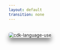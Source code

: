 ```yaml
---
layout: default
transition: none
---
```


<style scoped>
.image {
  border-radius: 5px;
  box-shadow: 0px 10px 15px 0px gray;
  margin: 20px auto auto auto;
}
</style>

<img src="/cdk-language-use.png" class="w-200 h-110 mx-10 image" alt="cdk-language-use" />

<!--
こちらは、AWS CDK ではどのプログラミング言語を利用しているか。のアンケート結果になります。  
ご覧の通り TypeScript が圧倒的なシェアを誇っているのですが、なぜ私たちはTypeScriptで CDK を利用しているんでしょう。  

そもそも CDK ライブラリ自体が TypeScript を第一級にサポートしている、というかそれ自体が TypeScript で実装されているというのが大きな理由だと思いますが、型システムを備えた言語である。というのも、理由の一つだと思います。
-->
